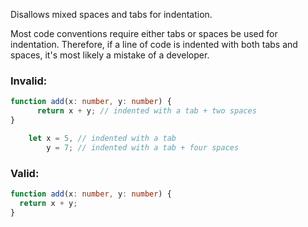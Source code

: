 Disallows mixed spaces and tabs for indentation.

Most code conventions require either tabs or spaces be used for indentation. Therefore, if a line of code is indented with both tabs and spaces, it's most likely a mistake of a developer.

### Invalid:

```typescript
function add(x: number, y: number) {
	  return x + y; // indented with a tab + two spaces
}
```

```typescript
	let x = 5, // indented with a tab
	    y = 7; // indented with a tab + four spaces
```

### Valid:

```typescript
function add(x: number, y: number) {
  return x + y;
}
```